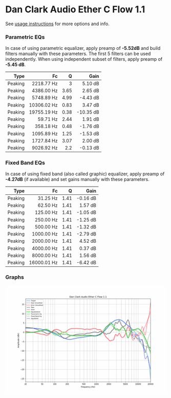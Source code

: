 # Dan Clark Audio Ether C Flow 1.1
See [usage instructions](https://github.com/jaakkopasanen/AutoEq#usage) for more options and info.

### Parametric EQs
In case of using parametric equalizer, apply preamp of **-5.52dB** and build filters manually
with these parameters. The first 5 filters can be used independently.
When using independent subset of filters, apply preamp of **-5.45 dB**.

| Type    | Fc          |    Q | Gain      |
|--------:|------------:|-----:|----------:|
| Peaking | 2218.77 Hz  | 3    | 5.10 dB   |
| Peaking | 4386.00 Hz  | 3.65 | 2.65 dB   |
| Peaking | 5748.89 Hz  | 4.99 | -4.43 dB  |
| Peaking | 10306.02 Hz | 0.83 | 3.47 dB   |
| Peaking | 19755.19 Hz | 0.38 | -10.35 dB |
| Peaking | 59.71 Hz    | 2.44 | 1.91 dB   |
| Peaking | 358.18 Hz   | 0.48 | -1.76 dB  |
| Peaking | 1095.89 Hz  | 1.25 | -1.53 dB  |
| Peaking | 1727.84 Hz  | 3.07 | 2.00 dB   |
| Peaking | 9026.92 Hz  | 2.2  | -0.13 dB  |

### Fixed Band EQs
In case of using fixed band (also called graphic) equalizer, apply preamp of **-4.27dB**
(if available) and set gains manually with these parameters.

| Type    | Fc          |    Q | Gain     |
|--------:|------------:|-----:|---------:|
| Peaking | 31.25 Hz    | 1.41 | -0.16 dB |
| Peaking | 62.50 Hz    | 1.41 | 1.57 dB  |
| Peaking | 125.00 Hz   | 1.41 | -1.05 dB |
| Peaking | 250.00 Hz   | 1.41 | -1.25 dB |
| Peaking | 500.00 Hz   | 1.41 | -1.32 dB |
| Peaking | 1000.00 Hz  | 1.41 | -2.79 dB |
| Peaking | 2000.00 Hz  | 1.41 | 4.52 dB  |
| Peaking | 4000.00 Hz  | 1.41 | 0.37 dB  |
| Peaking | 8000.00 Hz  | 1.41 | 1.56 dB  |
| Peaking | 16000.01 Hz | 1.41 | -6.42 dB |

### Graphs
![](./Dan%20Clark%20Audio%20Ether%20C%20Flow%201.1.png)